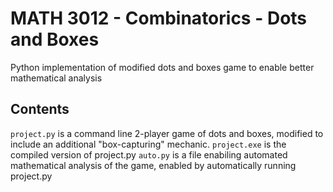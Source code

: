 # MATH 3012 - Combinatorics - Dots and Boxes
Python implementation of modified dots and boxes game to enable better mathematical analysis

## Contents
`project.py` is a command line 2-player game of dots and boxes, modified to include an additional "box-capturing" mechanic.
`project.exe` is the compiled version of project.py
`auto.py` is a file enabiling automated mathematical analysis of the game, enabled by automatically running project.py
